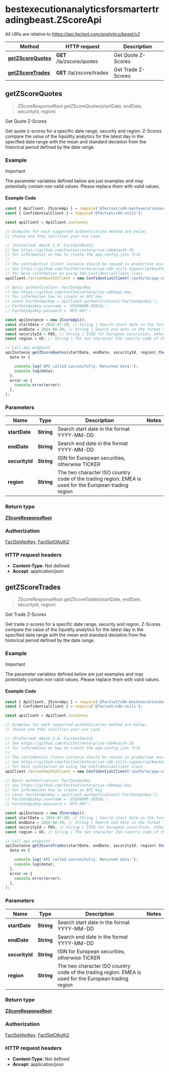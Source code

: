 # bestexecutionanalyticsforsmartertradingbeast.ZScoreApi

All URIs are relative to *https://api.factset.com/analytics/beast/v2*

Method | HTTP request | Description
------------- | ------------- | -------------
[**getZScoreQuotes**](ZScoreApi.md#getZScoreQuotes) | **GET** /la/zscore/quotes | Get Quote Z-Scores
[**getZScoreTrades**](ZScoreApi.md#getZScoreTrades) | **GET** /la/zscore/trades | Get Trade Z-Scores



## getZScoreQuotes

> ZScoreResponseRoot getZScoreQuotes(startDate, endDate, securityId, region)

Get Quote Z-Scores

Get quote z-scores for a specific date range, security and region. Z-Scores compare the value of the liquidity analytics for the  latest day in the specified date range with the mean and standard deviation from the historical period defined by the date range.

### Example

> [!IMPORTANT]
> The parameter variables defined below are just examples and may potentially contain non valid values. Please replace them with valid values.

#### Example Code

```javascript
const { ApiClient, ZScoreApi } = require('@factset/sdk-bestexecutionanalyticsforsmartertradingbeast');
const { ConfidentialClient } = require('@factset/sdk-utils');

const apiClient = ApiClient.instance;

// Examples for each supported authentication method are below,
// choose one that satisfies your use case.

// (Preferred) OAuth 2.0: FactSetOAuth2
// See https://github.com/FactSet/enterprise-sdk#oauth-20
// for information on how to create the app-config.json file
//
// The confidential client instance should be reused in production environments.
// See https://github.com/FactSet/enterprise-sdk-utils-typescript#authentication
// for more information on using the ConfidentialClient class
apiClient.factsetOauth2Client = new ConfidentialClient('/path/to/app-config.json');

// Basic authentication: FactSetApiKey
// See https://github.com/FactSet/enterprise-sdk#api-key
// for information how to create an API key
// const FactSetApiKey = apiClient.authentications['FactSetApiKey'];
// FactSetApiKey.username = 'USERNAME-SERIAL';
// FactSetApiKey.password = 'API-KEY';

const apiInstance = new ZScoreApi();
const startDate = 2024-07-29; // String | Search start date in the format YYYY-MM-DD
const endDate = 2024-08-29; // String | Search end date in the format YYYY-MM-DD
const securityId = FDS; // String | ISIN for European securities, otherwise TICKER
const region = US; // String | The two character ISO country code of the trading region. EMEA is used for the European trading region

// Call api endpoint
apiInstance.getZScoreQuotes(startDate, endDate, securityId, region).then(
  data => {

    console.log('API called successfully. Returned data:');
    console.log(data);
  },
  error => {
    console.error(error);
  },
);

```


### Parameters


Name | Type | Description  | Notes
------------- | ------------- | ------------- | -------------
 **startDate** | **String**| Search start date in the format YYYY-MM-DD | 
 **endDate** | **String**| Search end date in the format YYYY-MM-DD | 
 **securityId** | **String**| ISIN for European securities, otherwise TICKER | 
 **region** | **String**| The two character ISO country code of the trading region. EMEA is used for the European trading region | 

### Return type

[**ZScoreResponseRoot**](ZScoreResponseRoot.md)

### Authorization

[FactSetApiKey](../README.md#FactSetApiKey), [FactSetOAuth2](../README.md#FactSetOAuth2)

### HTTP request headers

- **Content-Type**: Not defined
- **Accept**: application/json


## getZScoreTrades

> ZScoreResponseRoot getZScoreTrades(startDate, endDate, securityId, region)

Get Trade Z-Scores

Get trade z-scores for a specific date range, security and region. Z-Scores compare the value of the liquidity analytics for the  latest day in the specified date range with the mean and standard deviation from the historical period defined by the date range.

### Example

> [!IMPORTANT]
> The parameter variables defined below are just examples and may potentially contain non valid values. Please replace them with valid values.

#### Example Code

```javascript
const { ApiClient, ZScoreApi } = require('@factset/sdk-bestexecutionanalyticsforsmartertradingbeast');
const { ConfidentialClient } = require('@factset/sdk-utils');

const apiClient = ApiClient.instance;

// Examples for each supported authentication method are below,
// choose one that satisfies your use case.

// (Preferred) OAuth 2.0: FactSetOAuth2
// See https://github.com/FactSet/enterprise-sdk#oauth-20
// for information on how to create the app-config.json file
//
// The confidential client instance should be reused in production environments.
// See https://github.com/FactSet/enterprise-sdk-utils-typescript#authentication
// for more information on using the ConfidentialClient class
apiClient.factsetOauth2Client = new ConfidentialClient('/path/to/app-config.json');

// Basic authentication: FactSetApiKey
// See https://github.com/FactSet/enterprise-sdk#api-key
// for information how to create an API key
// const FactSetApiKey = apiClient.authentications['FactSetApiKey'];
// FactSetApiKey.username = 'USERNAME-SERIAL';
// FactSetApiKey.password = 'API-KEY';

const apiInstance = new ZScoreApi();
const startDate = 2024-07-29; // String | Search start date in the format YYYY-MM-DD
const endDate = 2024-08-29; // String | Search end date in the format YYYY-MM-DD
const securityId = FDS; // String | ISIN for European securities, otherwise TICKER
const region = US; // String | The two character ISO country code of the trading region. EMEA is used for the European trading region

// Call api endpoint
apiInstance.getZScoreTrades(startDate, endDate, securityId, region).then(
  data => {

    console.log('API called successfully. Returned data:');
    console.log(data);
  },
  error => {
    console.error(error);
  },
);

```


### Parameters


Name | Type | Description  | Notes
------------- | ------------- | ------------- | -------------
 **startDate** | **String**| Search start date in the format YYYY-MM-DD | 
 **endDate** | **String**| Search end date in the format YYYY-MM-DD | 
 **securityId** | **String**| ISIN for European securities, otherwise TICKER | 
 **region** | **String**| The two character ISO country code of the trading region. EMEA is used for the European trading region | 

### Return type

[**ZScoreResponseRoot**](ZScoreResponseRoot.md)

### Authorization

[FactSetApiKey](../README.md#FactSetApiKey), [FactSetOAuth2](../README.md#FactSetOAuth2)

### HTTP request headers

- **Content-Type**: Not defined
- **Accept**: application/json

